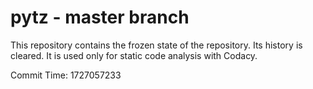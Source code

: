 # pytz - master branch

This repository contains the frozen state of the repository.
Its history is cleared. It is used only for static code
analysis with Codacy.

Commit Time: 1727057233